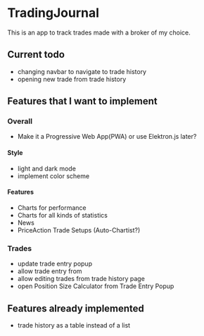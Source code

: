 # TradingJournal
This is an app to track trades made with a broker of my choice.

## Current todo
- changing navbar to navigate to trade history
- opening new trade from trade history

## Features that I want to implement
### Overall
- Make it a Progressive Web App(PWA) or use Elektron.js later?

#### Style
- light and dark mode
- implement color scheme

#### Features
- Charts for performance
- Charts for all kinds of statistics
- News
- PriceAction Trade Setups (Auto-Chartist?)

### Trades
- update trade entry popup
- allow trade entry from
- allow editing trades from trade history page
- open Position Size Calculator from Trade Entry Popup

## Features already implemented
- trade history as a table instead of a list